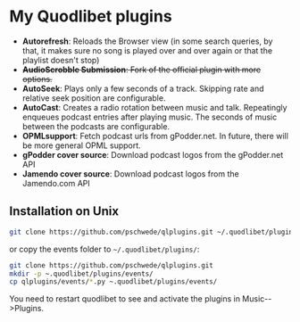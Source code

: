 # My Quodlibet plugins

* __Autorefresh__: Reloads the Browser view (in some search queries, by that,
  it makes sure no song is played over and over again or that the playlist
  doesn't stop)
* ~~__AudioScrobble Submission__: Fork of the official plugin with more
  options.~~
* __AutoSeek__: Plays only a few seconds of a track. Skipping rate and relative
  seek position are configurable.
* __AutoCast__: Creates a radio rotation between music and talk. Repeatingly
  enqueues podcast entries after playing music. The seconds of music between the
  podcasts are configurable.
* __OPMLsupport__: Fetch podcast urls from gPodder.net. In future, there will be more general OPML support.
* __gPodder cover source__: Download podcast logos from the gPodder.net API
* __Jamendo cover source__: Download podcast logos from the Jamendo.com API


## Installation on Unix

```bash
git clone https://github.com/pschwede/qlplugins.git ~/.quodlibet/plugins/
```

or copy the events folder to `~/.quodlibet/plugins/`:

```bash
git clone https://github.com/pschwede/qlplugins.git
mkdir -p ~.quodlibet/plugins/events/
cp qlplugins/events/*.py ~.quodlibet/plugins/events/
```

You need to restart quodlibet to see and activate the plugins in Music-->Plugins.
